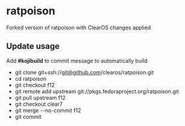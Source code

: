 # ratpoison

Forked version of ratpoison with ClearOS changes applied

## Update usage
  Add __#kojibuild__ to commit message to automatically build

* git clone git+ssh://git@github.com/clearos/ratpoison.git
* cd ratpoison
* git checkout f12
* git remote add upstream git://pkgs.fedoraproject.org/ratpoison.git
* git pull upstream f12
* git checkout clear7
* git merge --no-commit f12
* git commit
